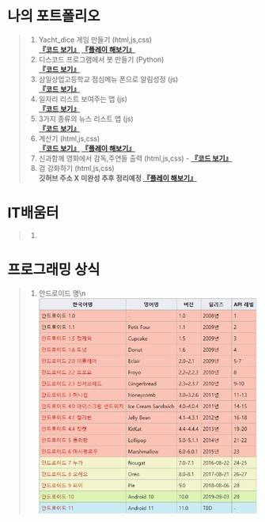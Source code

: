 # 나의 포트폴리오
> 1. Yacht_dice 게임 만들기 (html,js,css) <br> __[『코드 보기』](https://github.com/kali1402/yacht_dice) [『플레이 해보기』](http://yacht.kro.kr/)__
> 2. 디스코드 프로그램에서 봇 만들기 (Python) <br> __[『코드 보기』](https://github.com/kali1402/bot)__
> 3. 삼일상업고등학교 점심메뉴 폰으로 알림성정 (js) <br> __[『코드 보기』](https://github.com/kali1402/samillunch-webview)__
> 4. 일자리 리스트 보여주는 앱 (js) <br> __[『코드 보기』](https://github.com/kali1402/Job_app)__
> 5. 3가지 종류의 뉴스 리스트 앱 (js) <br> __[『코드 보기』](https://github.com/kali1402/news_app)__
> 6. 계산기 (html,js,css) <br> __[『코드 보기』](https://github.com/kali1402/kali/blob/master/%EC%9E%90%EB%B0%94%EC%8A%A4%ED%81%AC%EB%A6%BD%ED%8A%B8%20%EC%97%B0%EC%8A%B5.html) [『플레이 해보기』](http://xn--989a00a691b.p-e.kr/)__
> 7. 신과함께 영화에서 감독,주연들 출력 (html,js,css) - __[『코드 보기』](https://github.com/kali1402/kali/blob/master/god.html)__
> 8. 검 강화하기 (html,js,css) <br> __깃허브 주소 X 미완성 추후 정리예정 [『플레이 해보기』](http://swordupgrade.kro.kr/)__

# IT배움터
> 1. 

# 프로그래밍 상식
> 1. 안드로이드 명\n
![](https://github.com/kali1402/-/blob/main/%EC%95%88%EB%93%9C%EB%A1%9C%EC%9D%B4%EB%93%9C%20%EB%AA%85.PNG?raw=true)
